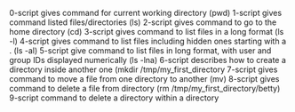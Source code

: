 0-script gives command for current working directory (pwd)
1-script gives command listed files/directories (ls)
2-script gives command to go to the home directory (cd)
3-script gives command to list files in a long format (ls -l)
4-script gives command to list files including hidden ones starting with a . (ls -al)
5-script give command to list files in long format, with user and group IDs displayed numerically (ls -lna)
6-script describes how to create a directory inside another one (mkdir /tmp/my_first_directory
7-script gives command to move a file from one directory to another (mv)
8-script gives command to delete a file from directory (rm /tmp/my_first_directory/betty)
9-script command to delete a directory within a directory 
